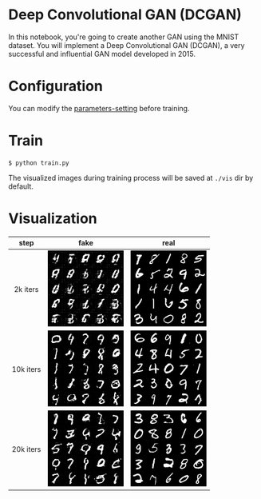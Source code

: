 # Deep Convolutional GAN (DCGAN)

In this notebook, you're going to create another GAN using the MNIST dataset. You will implement a 
Deep Convolutional GAN (DCGAN), a very successful and influential GAN model developed in 2015.


# Configuration
You can modify the [parameters-setting](./train.py#L22-#L33) before training.

# Train
```shell
$ python train.py
```
The visualized images during training process will be saved at `./vis` dir by default.

# Visualization
|  step   |  fake   | real  |
|  :----:   |  :----:   | :----:    |
|2k iters| ![](./vis/2000_fake.png)  | ![](./vis/2000_real.png) |
|10k iters| ![](./vis/10000_fake.png)  | ![](./vis/10000_real.png) |
|20k iters| ![](./vis/20000_fake.png)  | ![](./vis/20000_real.png) |


